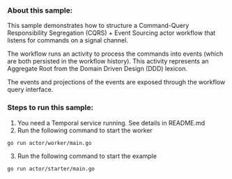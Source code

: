 ### About this sample:
This sample demonstrates how to structure a Command-Query Responsibility Segregation (CQRS) + Event Sourcing actor workflow that listens for commands on a signal channel. 

The workflow runs an activity to process the commands into events (which are both persisted in the workflow history). This activity represents an Aggregate Root from the Domain Driven Design (DDD) lexicon. 

The events and projections of the events are exposed through the workflow query interface.


### Steps to run this sample:
1) You need a Temporal service running. See details in README.md
2) Run the following command to start the worker
```
go run actor/worker/main.go
```
3) Run the following command to start the example
```
go run actor/starter/main.go
```
